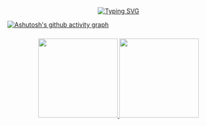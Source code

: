 <div align=center>
<a href="https://git.io/typing-svg"><img src="https://readme-typing-svg.demolab.com?font=Roboto&pause=1000&color=665c54&center=true&width=435&lines=I'm+dny!;Thank+You+Kennedy!" alt="Typing SVG" /></a>
</div>

[![Ashutosh's github activity graph](https://activity-graph.herokuapp.com/graph?username=yeedny&theme=react)](https://github.com/ashutosh00710/github-readme-activity-graph)

###

<div align="center">
  <a href="https://github.com/KennedyReisz" />
  <img height="180em" src="https://github-readme-stats.vercel.app/api?username=yeedny&show_icons=true&theme=react&include_all_commits=true&count_private=true"/>
  <img height="180em" src="https://github-readme-stats.vercel.app/api/top-langs/?username=KennedyReisz&layout=compact&theme=react"/>
  
